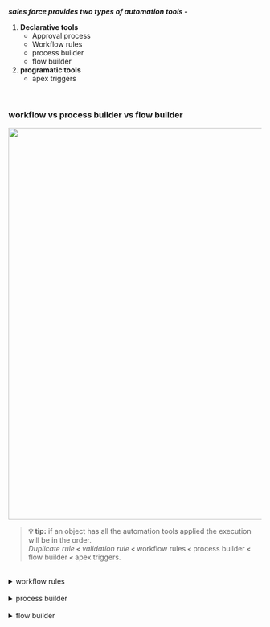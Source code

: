 
***sales force provides two types of automation tools -***
1. **Declarative tools**
    - Approval process
    - Workflow rules
    - process builder
    - flow builder
2. **programatic tools**
    - apex triggers
    


<br/>

    
    
### workflow vs process builder vs flow builder
<img src="https://user-images.githubusercontent.com/63545175/189529873-cb1f173e-1873-4a64-a3da-5dba57ab1ed3.png" width="780px">


<br/>



>**💡 tip:** if an object has all the automation tools applied the execution will be in the order. <br/>
>_Duplicate rule_ **``<``** _validation rule_ **``<``** workflow rules **``<``** process builder **``<``** flow builder **``<``** apex triggers.


<br/>


<details>
<summary>  workflow rules  </summary>
<p>

![image](https://user-images.githubusercontent.com/63545175/190586936-33563d21-4953-4655-bcb4-5e5ec1c6c445.png)

![image](https://user-images.githubusercontent.com/63545175/190586892-15ef25d0-5e45-4a97-8c03-a680c2e066be.png)
    
    
</p>    
</details>

<br/>

<details>
<summary>  process builder  </summary>
<p>

![image](https://user-images.githubusercontent.com/63545175/190596623-69aab532-3dd6-4bf2-890a-c47d595c6e30.png)

![image](https://user-images.githubusercontent.com/63545175/190596637-631cd698-cbba-4cb7-adc3-50b821d164a9.png)
    
    
</p>    
</details>

<br/>

<details>
<summary>  flow builder  </summary>
<p>

![image](https://user-images.githubusercontent.com/63545175/190598510-8df66212-9c86-475d-9f40-0db9bc96b860.png)
    
    
    
</p>    
</details>


